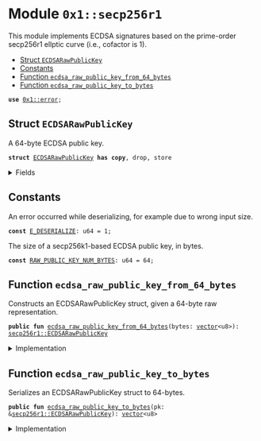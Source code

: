 
<a id="0x1_secp256r1"></a>

# Module `0x1::secp256r1`

This module implements ECDSA signatures based on the prime-order secp256r1 ellptic curve (i.e., cofactor is 1).


-  [Struct `ECDSARawPublicKey`](#0x1_secp256r1_ECDSARawPublicKey)
-  [Constants](#@Constants_0)
-  [Function `ecdsa_raw_public_key_from_64_bytes`](#0x1_secp256r1_ecdsa_raw_public_key_from_64_bytes)
-  [Function `ecdsa_raw_public_key_to_bytes`](#0x1_secp256r1_ecdsa_raw_public_key_to_bytes)


<pre><code><b>use</b> <a href="../../move-stdlib/doc/error.md#0x1_error">0x1::error</a>;
</code></pre>



<a id="0x1_secp256r1_ECDSARawPublicKey"></a>

## Struct `ECDSARawPublicKey`

A 64-byte ECDSA public key.


<pre><code><b>struct</b> <a href="secp2561r.md#0x1_secp256r1_ECDSARawPublicKey">ECDSARawPublicKey</a> <b>has</b> <b>copy</b>, drop, store
</code></pre>



<details>
<summary>Fields</summary>


<dl>
<dt>
<code>bytes: <a href="../../move-stdlib/doc/vector.md#0x1_vector">vector</a>&lt;u8&gt;</code>
</dt>
<dd>

</dd>
</dl>


</details>

<a id="@Constants_0"></a>

## Constants


<a id="0x1_secp256r1_E_DESERIALIZE"></a>

An error occurred while deserializing, for example due to wrong input size.


<pre><code><b>const</b> <a href="secp2561r.md#0x1_secp256r1_E_DESERIALIZE">E_DESERIALIZE</a>: u64 = 1;
</code></pre>



<a id="0x1_secp256r1_RAW_PUBLIC_KEY_NUM_BYTES"></a>

The size of a secp256k1-based ECDSA public key, in bytes.


<pre><code><b>const</b> <a href="secp2561r.md#0x1_secp256r1_RAW_PUBLIC_KEY_NUM_BYTES">RAW_PUBLIC_KEY_NUM_BYTES</a>: u64 = 64;
</code></pre>



<a id="0x1_secp256r1_ecdsa_raw_public_key_from_64_bytes"></a>

## Function `ecdsa_raw_public_key_from_64_bytes`

Constructs an ECDSARawPublicKey struct, given a 64-byte raw representation.


<pre><code><b>public</b> <b>fun</b> <a href="secp2561r.md#0x1_secp256r1_ecdsa_raw_public_key_from_64_bytes">ecdsa_raw_public_key_from_64_bytes</a>(bytes: <a href="../../move-stdlib/doc/vector.md#0x1_vector">vector</a>&lt;u8&gt;): <a href="secp2561r.md#0x1_secp256r1_ECDSARawPublicKey">secp256r1::ECDSARawPublicKey</a>
</code></pre>



<details>
<summary>Implementation</summary>


<pre><code><b>public</b> <b>fun</b> <a href="secp2561r.md#0x1_secp256r1_ecdsa_raw_public_key_from_64_bytes">ecdsa_raw_public_key_from_64_bytes</a>(bytes: <a href="../../move-stdlib/doc/vector.md#0x1_vector">vector</a>&lt;u8&gt;): <a href="secp2561r.md#0x1_secp256r1_ECDSARawPublicKey">ECDSARawPublicKey</a> {
    <b>assert</b>!(bytes.length() == <a href="secp2561r.md#0x1_secp256r1_RAW_PUBLIC_KEY_NUM_BYTES">RAW_PUBLIC_KEY_NUM_BYTES</a>, std::error::invalid_argument(<a href="secp2561r.md#0x1_secp256r1_E_DESERIALIZE">E_DESERIALIZE</a>));
    <a href="secp2561r.md#0x1_secp256r1_ECDSARawPublicKey">ECDSARawPublicKey</a> { bytes }
}
</code></pre>



</details>

<a id="0x1_secp256r1_ecdsa_raw_public_key_to_bytes"></a>

## Function `ecdsa_raw_public_key_to_bytes`

Serializes an ECDSARawPublicKey struct to 64-bytes.


<pre><code><b>public</b> <b>fun</b> <a href="secp2561r.md#0x1_secp256r1_ecdsa_raw_public_key_to_bytes">ecdsa_raw_public_key_to_bytes</a>(pk: &<a href="secp2561r.md#0x1_secp256r1_ECDSARawPublicKey">secp256r1::ECDSARawPublicKey</a>): <a href="../../move-stdlib/doc/vector.md#0x1_vector">vector</a>&lt;u8&gt;
</code></pre>



<details>
<summary>Implementation</summary>


<pre><code><b>public</b> <b>fun</b> <a href="secp2561r.md#0x1_secp256r1_ecdsa_raw_public_key_to_bytes">ecdsa_raw_public_key_to_bytes</a>(pk: &<a href="secp2561r.md#0x1_secp256r1_ECDSARawPublicKey">ECDSARawPublicKey</a>): <a href="../../move-stdlib/doc/vector.md#0x1_vector">vector</a>&lt;u8&gt; {
    pk.bytes
}
</code></pre>



</details>


[move-book]: https://aptos.dev/move/book/SUMMARY
